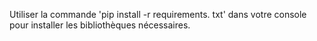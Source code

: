 Utiliser la commande 'pip install -r requirements. txt' dans votre console pour installer les bibliothèques nécessaires.

